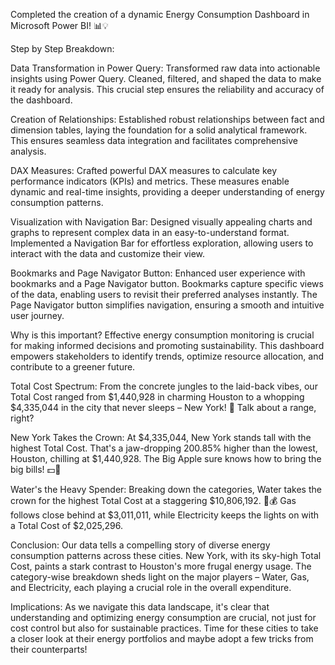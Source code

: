 Completed the creation of a dynamic Energy Consumption Dashboard in Microsoft Power BI! 📊💡

Step by Step Breakdown:

 Data Transformation in Power Query:
    Transformed raw data into actionable insights using Power Query. Cleaned, filtered, and shaped the data to make it ready for analysis. 
    This crucial step ensures the reliability and accuracy of the dashboard.

 Creation of Relationships:
    Established robust relationships between fact and dimension tables, laying the foundation for a solid analytical framework. 
    This ensures seamless data integration and facilitates comprehensive analysis.

 DAX Measures:
    Crafted powerful DAX measures to calculate key performance indicators (KPIs) and metrics. 
    These measures enable dynamic and real-time insights, providing a deeper understanding of energy consumption patterns.

 Visualization with Navigation Bar:
    Designed visually appealing charts and graphs to represent complex data in an easy-to-understand format. 
    Implemented a Navigation Bar for effortless exploration, allowing users to interact with the data and customize their view.

 Bookmarks and Page Navigator Button:
    Enhanced user experience with bookmarks and a Page Navigator button. Bookmarks capture specific views of the data, enabling users to revisit their preferred analyses instantly. 
    The Page Navigator button simplifies navigation, ensuring a smooth and intuitive user journey.

 Why is this important?
    Effective energy consumption monitoring is crucial for making informed decisions and promoting sustainability. 
    This dashboard empowers stakeholders to identify trends, optimize resource allocation, and contribute to a greener future.

 Total Cost Spectrum: From the concrete jungles to the laid-back vibes, our Total Cost ranged from $1,440,928 
    in charming Houston to a whopping $4,335,044 in the city that never sleeps – New York! 🗽 Talk about a range, right?

 New York Takes the Crown: At $4,335,044, New York stands tall with the highest Total Cost. 
    That's a jaw-dropping 200.85% higher than the lowest, Houston, chilling at $1,440,928. The Big Apple sure knows how to bring the big bills! 💵🍎

 Water's the Heavy Spender: Breaking down the categories, Water takes the crown for the highest Total Cost at a staggering $10,806,192. 
   🚿💰 Gas follows close behind at $3,011,011, while Electricity keeps the lights on with a Total Cost of $2,025,296.

 Conclusion: Our data tells a compelling story of diverse energy consumption patterns across these cities. 
    New York, with its sky-high Total Cost, paints a stark contrast to Houston's more frugal energy usage. The category-wise breakdown sheds light on the major players – Water, Gas, and Electricity, each playing a crucial role in the overall expenditure.

 Implications: As we navigate this data landscape, it's clear that understanding and optimizing energy consumption are crucial, not just for cost control but also for sustainable practices. 
    Time for these cities to take a closer look at their energy portfolios and maybe adopt a few tricks from their counterparts!
